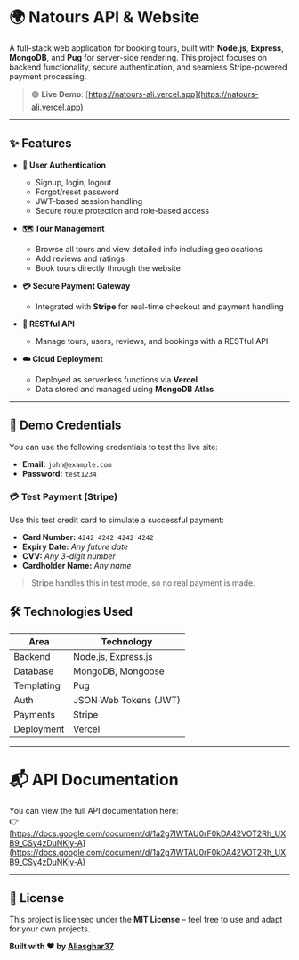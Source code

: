 # 🌍 Natours API & Website

A full-stack web application for booking tours, built with **Node.js**, **Express**, **MongoDB**, and **Pug** for server-side rendering. This project focuses on backend functionality, secure authentication, and seamless Stripe-powered payment processing.

> 🟢 **Live Demo**: [https://natours-ali.vercel.app](https://natours-ali.vercel.app)

---

## ✨ Features

- **🔐 User Authentication**  
  - Signup, login, logout
  - Forgot/reset password
  - JWT-based session handling
  - Secure route protection and role-based access

- **🗺️ Tour Management**  
  - Browse all tours and view detailed info including geolocations
  - Add reviews and ratings
  - Book tours directly through the website

- **💳 Secure Payment Gateway**  
  - Integrated with **Stripe** for real-time checkout and payment handling

- **🧭 RESTful API**  
  - Manage tours, users, reviews, and bookings with a RESTful API

- **☁️ Cloud Deployment**  
  - Deployed as serverless functions via **Vercel**
  - Data stored and managed using **MongoDB Atlas**

---

## 🧪 Demo Credentials

You can use the following credentials to test the live site:

- **Email:** `john@example.com`  
- **Password:** `test1234`  

### 💳 Test Payment (Stripe)

Use this test credit card to simulate a successful payment:

- **Card Number:** `4242 4242 4242 4242`  
- **Expiry Date:** _Any future date_  
- **CVV:** _Any 3-digit number_  
- **Cardholder Name:** _Any name_

> Stripe handles this in test mode, so no real payment is made.

## 🛠️ Technologies Used

| Area        | Technology           |
|-------------|----------------------|
| Backend     | Node.js, Express.js  |
| Database    | MongoDB, Mongoose    |
| Templating  | Pug                  |
| Auth        | JSON Web Tokens (JWT)|
| Payments    | Stripe               |
| Deployment  | Vercel               |

---

# 📬 API Documentation

You can view the full API documentation here:  
👉 [https://docs.google.com/document/d/1a2g7lWTAU0rF0kDA42VOT2Rh_UXB9_CSy4zDuNKjy-A](https://docs.google.com/document/d/1a2g7lWTAU0rF0kDA42VOT2Rh_UXB9_CSy4zDuNKjy-A)

---

## 📄 License

This project is licensed under the **MIT License** – feel free to use and adapt for your own projects.

**Built with ❤️ by [Aliasghar37](https://github.com/aliasghar37)**
